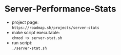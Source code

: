 # Server-Performance-Stats
- project page: </br>
	`https://roadmap.sh/projects/server-stats`
- make script executable: </br>
	`chmod +x server-stat.sh`</br>
- run script:</br>
	`./server-stat.sh`

